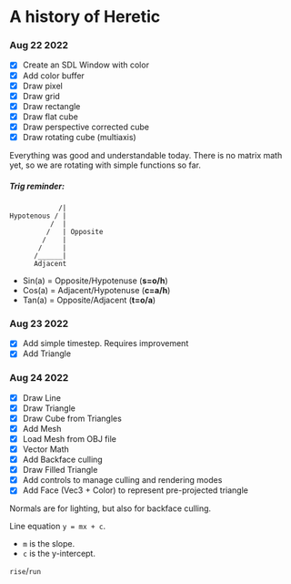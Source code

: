 # A history of Heretic

### Aug 22 2022

- [x] Create an SDL Window with color
- [x] Add color buffer
- [x] Draw pixel
- [x] Draw grid
- [x] Draw rectangle
- [x] Draw flat cube
- [x] Draw perspective corrected cube
- [x] Draw rotating cube (multiaxis)

Everything was good and understandable today. There is no matrix math
yet, so we are rotating with simple functions so far.

##### Trig reminder:

```
            /|
Hypotenous / |
          /  |
         /   | Opposite
        /    |
       /     |
      /______|
      Adjacent
```

- Sin(a) = Opposite/Hypotenuse (**s=o/h**)
- Cos(a) = Adjacent/Hypotenuse (**c=a/h**)
- Tan(a) = Opposite/Adjacent (**t=o/a**)

### Aug 23 2022

- [x] Add simple timestep. Requires improvement
- [x] Add Triangle

### Aug 24 2022

- [x] Draw Line
- [x] Draw Triangle
- [x] Draw Cube from Triangles
- [x] Add Mesh
- [x] Load Mesh from OBJ file
- [x] Vector Math
- [x] Add Backface culling
- [x] Draw Filled Triangle
- [x] Add controls to manage culling and rendering modes
- [x] Add Face (Vec3 + Color) to represent pre-projected triangle

Normals are for lighting, but also for backface culling.

Line equation `y = mx + c`.

- `m` is the slope.
- `c` is the y-intercept.

`rise`/`run`
